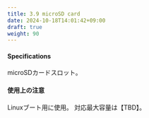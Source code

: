 ```yaml
---
title: 3.9 microSD card
date: 2024-10-18T14:01:42+09:00
draft: true
weight: 90
---
```


#### Specifications
microSDカードスロット。

#### 使用上の注意
Linuxブート用に使用。
対応最大容量は【TBD】。